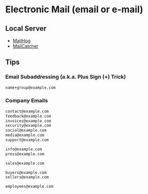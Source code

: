 # Electronic Mail (email or e-mail)

<!--
https://hunter.io/blog/how-to-find-someones-email-address/#1-use-an-email-lookup-tool
https://github.com/forwardemail/email-templates
-->

## Local Server

- [MailHog](/mailhog.md)
- [MailCatcher](/mailcatcher.md)

## Tips

### Email Subaddressing (a.k.a. Plus Sign (+) Trick)

```txt
name+group@example.com
```

### Company Emails

```txt
contact@example.com
feedback@example.com
invoices@example.com
security@example.com
social@example.com
media@example.com
support@example.com

info@example.com
press@example.com

sales@example.com

buyers@example.com
sellers@example.com

employees@example.com
```
